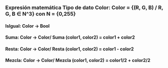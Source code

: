 ### Expresión matemática Tipo de dato Color: Color = {(R, G, B) / R, G, B ∈ N^3} con N = {0,255}
#### IsIgual: Color -> Bool
#### Suma: Color -> Color/ Suma (color1, color2) = color1 + color2
#### Resta: Color -> Color/ Resta (color1, color2) = color1 - color2
#### Mezcla: Color -> Color/ Mezcla (color1, color2) = color1/2 + color2/2

